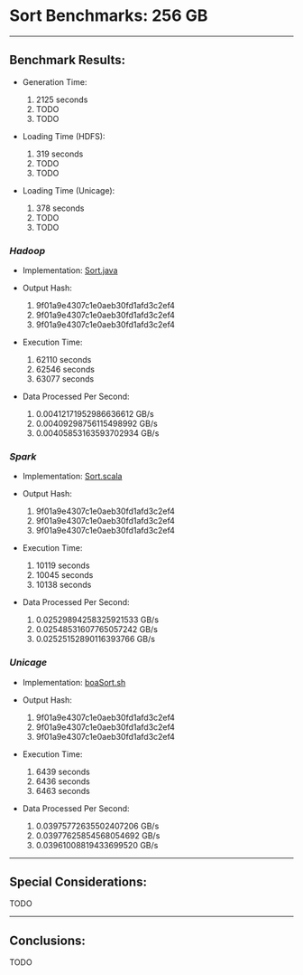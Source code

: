 # Sort Benchmarks: 256 GB

---
## Benchmark Results:

- Generation Time:
  1. 2125 seconds
  2. TODO
  3. TODO

- Loading Time (HDFS):
  1. 319 seconds
  2. TODO
  3. TODO

- Loading Time (Unicage):
  1. 378 seconds
  2. TODO
  3. TODO


### ***Hadoop***

- Implementation: [Sort.java](../../../../../workloads/batch/sort/javaSort/Sort/src/main/java/Sort.java)

- Output Hash:
  1. 9f01a9e4307c1e0aeb30fd1afd3c2ef4
  2. 9f01a9e4307c1e0aeb30fd1afd3c2ef4
  3. 9f01a9e4307c1e0aeb30fd1afd3c2ef4

- Execution Time: 
  1. 62110 seconds
  2. 62546 seconds
  3. 63077 seconds

- Data Processed Per Second:
  1. 0.00412171952986636612 GB/s
  2. 0.00409298756115498992 GB/s
  3. 0.00405853163593702934 GB/s


### ***Spark***

- Implementation: [Sort.scala](../../../../../workloads/batch/sort/scalaSort/src/main/scala/Sort.scala)

- Output Hash:
  1. 9f01a9e4307c1e0aeb30fd1afd3c2ef4
  2. 9f01a9e4307c1e0aeb30fd1afd3c2ef4
  3. 9f01a9e4307c1e0aeb30fd1afd3c2ef4

- Execution Time: 
  1. 10119 seconds
  2. 10045 seconds
  3. 10138 seconds

- Data Processed Per Second:
  1. 0.02529894258325921533 GB/s
  2. 0.02548531607765057242 GB/s
  3. 0.02525152890116393766 GB/s


### ***Unicage***

- Implementation: [boaSort.sh](../../../../../workloads/batch/sort/bashSort/boaSort/boaSort.sh)

- Output Hash:
  1. 9f01a9e4307c1e0aeb30fd1afd3c2ef4
  2. 9f01a9e4307c1e0aeb30fd1afd3c2ef4
  3. 9f01a9e4307c1e0aeb30fd1afd3c2ef4

- Execution Time: 
  1. 6439 seconds
  2. 6436 seconds
  3. 6463 seconds

- Data Processed Per Second:
  1. 0.03975772635502407206 GB/s
  2. 0.03977625854568054692 GB/s
  3. 0.03961008819433699520 GB/s


---
## Special Considerations:

TODO

---
## Conclusions:

TODO